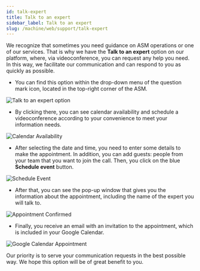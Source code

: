 ```yaml
---
id: talk-expert
title: Talk to an expert
sidebar_label: Talk to an expert
slug: /machine/web/support/talk-expert
---
```


We recognize that sometimes you need
guidance on ASM operations or one of
our services.
That is why we have the **Talk to an expert**
option on our platform, where, via
videoconference, you can request
any help you need.
In this way, we facilitate our communication
and can respond to you as quickly as possible.

- You can find this option within the
  drop-down menu of the question mark
  icon, located in the top-right
  corner of the ASM.

![Talk to an expert option](https://res.cloudinary.com/fluid-attacks/image/upload/v1643913866/docs/web/organizations/support/support_drop_down_menu.png)

- By clicking there, you can see
  calendar availability and schedule a
  videoconference according to your
  convenience to meet your information needs.

![Calendar Availability](https://res.cloudinary.com/fluid-attacks/image/upload/v1643913866/docs/web/organizations/support/support_schedule_calendar.png)

- After selecting the date and
  time, you need to enter some details
  to make the appointment.
  In addition, you can add guests: people
  from your team that you want to
  join the call.
  Then, you click on the blue
  **Schedule event** button.

![Schedule Event](https://res.cloudinary.com/fluid-attacks/image/upload/v1643913866/docs/web/organizations/support/support_schedule_event.png)

- After that, you can see the
  pop-up window that gives you the
  information about the appointment,
  including the name of the expert
  you will talk to.

![Appointment Confirmed](https://res.cloudinary.com/fluid-attacks/image/upload/v1643913865/docs/web/organizations/support/support_info_appointment.png)

- Finally, you receive an email with
  an invitation to the appointment,
  which is included in your Google Calendar.

![Google Calendar Appointment](https://res.cloudinary.com/fluid-attacks/image/upload/v1643913866/docs/web/organizations/support/support_google_calendar.png)

Our priority is to serve your
communication requests in the
best possible way.
We hope this option will be
of great benefit to you.

